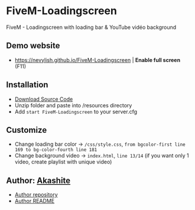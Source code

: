 # FiveM-Loadingscreen

FiveM - Loadingscreen with loading bar & YouTube vidéo background

## Demo website
- https://nevylish.github.io/FiveM-Loadingscreen | <b>Enable full screen</b> (F11)

## Installation
- [Download Source Code](https://github.com/Nevylish/FiveM-Loadingscreen/archive/refs/heads/master.zip)
- Unzip folder and paste into /resources directory
- Add `start FiveM-Loadingscreen` to your server.cfg

## Customize
- Change loading bar color -> `/css/style.css`, `from bgcolor-first line 169 to bg-color-fourth line 181`
- Change background video -> `index.html`, `line 13/14` (if you want only 1 video, create playlist with unique video) 

## Author: [Akashite](https://github.com/Akashite)
- [Author repository](https://github.com/Akashite/LoadingscreenAk)
- [Author README](https://github.com/Akashite/LoadingscreenAk/blob/master/README.md)
